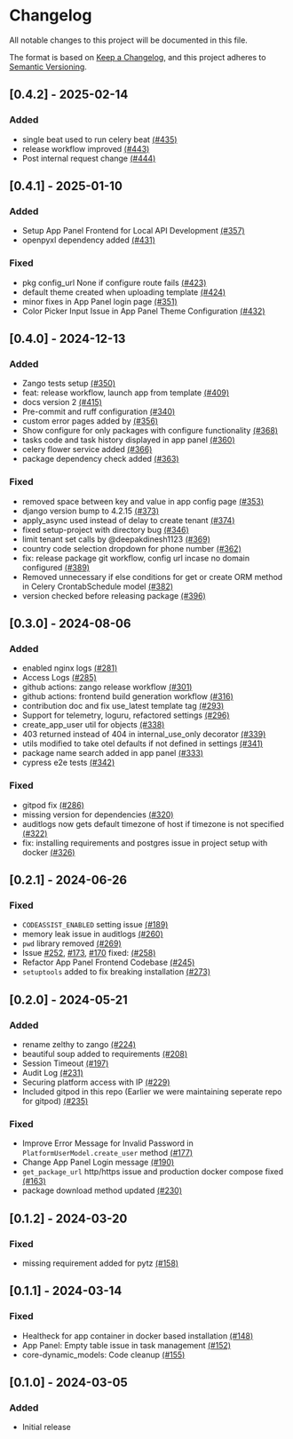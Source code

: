 # Changelog

All notable changes to this project will be documented in this file.

The format is based on [Keep a Changelog](https://keepachangelog.com/en/1.0.0/),
and this project adheres to [Semantic Versioning](https://semver.org/spec/v2.0.0.html).

## [0.4.2] - 2025-02-14

### Added
* single beat used to run celery beat [(#435)](https://github.com/Healthlane-Technologies/Zango/pull/435)
* release workflow improved [(#443)](https://github.com/Healthlane-Technologies/Zango/pull/443)
* Post internal request change [(#444)](https://github.com/Healthlane-Technologies/Zango/pull/444)

## [0.4.1] - 2025-01-10

### Added
* Setup App Panel Frontend for Local API Development [(#357)](https://github.com/Healthlane-Technologies/Zango/pull/357)
* openpyxl dependency added [(#431)](https://github.com/Healthlane-Technologies/Zango/pull/431)

### Fixed
* pkg config_url None if configure route fails [(#423)](https://github.com/Healthlane-Technologies/Zango/pull/423)
* default theme created when uploading template [(#424)](https://github.com/Healthlane-Technologies/Zango/pull/424)
* minor fixes in App Panel login page [(#351)](https://github.com/Healthlane-Technologies/Zango/pull/351)
* Color Picker Input Issue in App Panel Theme Configuration [(#432)](https://github.com/Healthlane-Technologies/Zango/pull/432)

## [0.4.0] - 2024-12-13

### Added
* Zango tests setup [(#350)](https://github.com/Healthlane-Technologies/Zango/pull/350)
* feat: release workflow, launch app from template [(#409)](https://github.com/Healthlane-Technologies/Zango/pull/409)
* docs version 2 [(#415)](https://github.com/Healthlane-Technologies/Zango/pull/415)
* Pre-commit and ruff configuration [(#340)](https://github.com/Healthlane-Technologies/Zango/pull/340)
* custom error pages added by [(#356)](https://github.com/Healthlane-Technologies/Zango/pull/356)
* Show configure for only packages with configure functionality [(#368)](https://github.com/Healthlane-Technologies/Zango/pull/368)
* tasks code and task history displayed in app panel [(#360)](https://github.com/Healthlane-Technologies/Zango/pull/360)
* celery flower service added [(#366)](https://github.com/Healthlane-Technologies/Zango/pull/366)
* package dependency check added [(#363)](https://github.com/Healthlane-Technologies/Zango/pull/363)

### Fixed
* removed space between key and value in app config page [(#353)](https://github.com/Healthlane-Technologies/Zango/pull/353)
* django version bump to 4.2.15 [(#373)](https://github.com/Healthlane-Technologies/Zango/pull/373)
* apply_async used instead of delay to create tenant [(#374)](https://github.com/Healthlane-Technologies/Zango/pull/374)
* fixed setup-project with directory bug  [(#346)](https://github.com/Healthlane-Technologies/Zango/pull/346)
* limit tenant set calls by @deepakdinesh1123 [(#369)](Healthlane-Technologies/Zango/pull/369)
* country code selection dropdown for phone number [(#362)](https://github.com/Healthlane-Technologies/Zango/pull/362)
* fix: release package git workflow, config url incase no domain configured [(#389)](https://github.com/Healthlane-Technologies/Zango/pull/389)
* Removed unnecessary if else conditions for get or create ORM method in Celery CrontabSchedule model [(#382)](https://github.com/Healthlane-Technologies/Zango/pull/382)
* version checked before releasing package [(#396)](https://github.com/Healthlane-Technologies/Zango/pull/396)

## [0.3.0] - 2024-08-06

### Added

- enabled nginx logs [(#281)](https://github.com/Healthlane-Technologies/Zango/pull/281)
- Access Logs [(#285)](https://github.com/Healthlane-Technologies/Zango/pull/285)
- github actions: zango release workflow [(#301)](https://github.com/Healthlane-Technologies/Zango/pull/301)
- github actions: frontend build generation workflow [(#316)](https://github.com/Healthlane-Technologies/Zango/pull/316)
- contribution doc and fix use_latest template tag [(#293)](https://github.com/Healthlane-Technologies/Zango/pull/293)
- Support for telemetry, loguru, refactored settings [(#296)](https://github.com/Healthlane-Technologies/Zango/pull/296)
- create_app_user util for objects [(#338)](https://github.com/Healthlane-Technologies/Zango/pull/338)
- 403 returned instead of 404 in internal_use_only decorator [(#339)](https://github.com/Healthlane-Technologies/Zango/pull/339)
- utils modified to take otel defaults if not defined in settings [(#341)](https://github.com/Healthlane-Technologies/Zango/pull/341)
- package name search added in app panel [(#333)](https://github.com/Healthlane-Technologies/Zango/pull/333)
- cypress e2e tests [(#342)](https://github.com/Healthlane-Technologies/Zango/pull/342)

### Fixed
- gitpod fix [(#286)](https://github.com/Healthlane-Technologies/Zango/pull/286)
- missing version for dependencies [(#320)](https://github.com/Healthlane-Technologies/Zango/pull/320)
- auditlogs now gets default timezone of host if timezone is not specified [(#322)](https://github.com/Healthlane-Technologies/Zango/pull/322)
- fix: installing requirements and postgres issue in project setup with docker [(#326)](https://github.com/Healthlane-Technologies/Zango/pull/326)

## [0.2.1] - 2024-06-26

### Fixed

- ``CODEASSIST_ENABLED`` setting issue [(#189)](https://github.com/Healthlane-Technologies/Zango/pull/189)
- memory leak issue in auditlogs [(#260)](https://github.com/Healthlane-Technologies/Zango/pull/260)
- ``pwd`` library removed [(#269)](https://github.com/Healthlane-Technologies/Zango/pull/269)
- Issue  [#252](https://github.com/Healthlane-Technologies/Zango/issues/252), [#173](https://github.com/Healthlane-Technologies/Zango/issues/173), [#170](https://github.com/Healthlane-Technologies/Zango/issues/170) fixed: [(#258)](https://github.com/Healthlane-Technologies/Zango/pull/258)
- Refactor App Panel Frontend Codebase [(#245)](https://github.com/Healthlane-Technologies/Zango/pull/245)
- ``setuptools`` added to fix breaking installation [(#273)](https://github.com/Healthlane-Technologies/Zango/pull/273)

## [0.2.0] - 2024-05-21

### Added

- rename zelthy to zango [(#224)](https://github.com/Healthlane-Technologies/Zango/pull/224)
- beautiful soup added to requirements [(#208)](https://github.com/Healthlane-Technologies/Zango/pull/208)
- Session Timeout [(#197)](https://github.com/Healthlane-Technologies/Zango/pull/197)
- Audit Log [(#231)](https://github.com/Healthlane-Technologies/Zango/pull/231)
- Securing platform access with IP [(#229)](https://github.com/Healthlane-Technologies/Zango/pull/229)
- Included gitpod in this repo (Earlier we were maintaining seperate repo for gitpod) [(#235)](https://github.com/Healthlane-Technologies/Zango/pull/235)

### Fixed

- Improve Error Message for Invalid Password in ``PlatformUserModel.create_user`` method [(#177)](https://github.com/Healthlane-Technologies/Zango/pull/177)
- Change App Panel Login message [(#190)](https://github.com/Healthlane-Technologies/Zango/pull/190)
- ``get_package_url`` http/https issue and production docker compose fixed [(#163)](https://github.com/Healthlane-Technologies/Zango/pull/163)
- package download method updated [(#230)](https://github.com/Healthlane-Technologies/Zango/pull/230)

## [0.1.2] - 2024-03-20

### Fixed

- missing requirement added for pytz [(#158)](https://github.com/Healthlane-Technologies/zelthy3/pull/158)

## [0.1.1] - 2024-03-14

### Fixed

- Healtheck for app container in docker based installation [(#148)](https://github.com/Healthlane-Technologies/zelthy3/pull/148)
- App Panel: Empty table issue in task management [(#152)](https://github.com/Healthlane-Technologies/zelthy3/pull/152)
- core-dynamic_models: Code cleanup [(#155)](https://github.com/Healthlane-Technologies/zelthy3/pull/155)

## [0.1.0] - 2024-03-05

### Added

- Initial release
